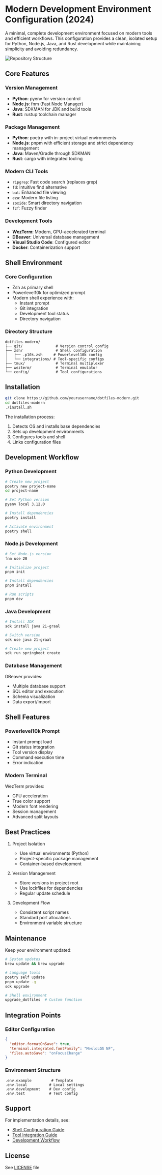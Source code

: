 # Modern Development Environment Configuration (2024)

A minimal, complete development environment focused on modern tools and efficient workflows. This configuration provides a clean, isolated setup for Python, Node.js, Java, and Rust development while maintaining simplicity and avoiding redundancy.

![Repository Structure](diagrams/structure.png)

## Core Features

### Version Management
- **Python**: pyenv for version control
- **Node.js**: fnm (Fast Node Manager)
- **Java**: SDKMAN for JDK and build tools
- **Rust**: rustup toolchain manager

### Package Management
- **Python**: poetry with in-project virtual environments
- **Node.js**: pnpm with efficient storage and strict dependency management
- **Java**: Maven/Gradle through SDKMAN
- **Rust**: cargo with integrated tooling

### Modern CLI Tools
- `ripgrep`: Fast code search (replaces grep)
- `fd`: Intuitive find alternative
- `bat`: Enhanced file viewing
- `eza`: Modern file listing
- `zoxide`: Smart directory navigation
- `fzf`: Fuzzy finder

### Development Tools
- **WezTerm**: Modern, GPU-accelerated terminal
- **DBeaver**: Universal database management
- **Visual Studio Code**: Configured editor
- **Docker**: Containerization support

## Shell Environment

### Core Configuration
- Zsh as primary shell
- Powerlevel10k for optimized prompt
- Modern shell experience with:
  - Instant prompt
  - Git integration
  - Development tool status
  - Directory navigation

### Directory Structure
```
dotfiles-modern/
├── git/               # Version control config
├── zsh/               # Shell configuration
│   ├── .p10k.zsh     # Powerlevel10k config
│   └── integrations/ # Tool-specific configs
├── tmux/              # Terminal multiplexer
├── wezterm/           # Terminal emulator
└── config/            # Tool configurations
```

## Installation

```bash
git clone https://github.com/yourusername/dotfiles-modern.git
cd dotfiles-modern
./install.sh
```

The installation process:
1. Detects OS and installs base dependencies
2. Sets up development environments
3. Configures tools and shell
4. Links configuration files

## Development Workflow

### Python Development
```bash
# Create new project
poetry new project-name
cd project-name

# Set Python version
pyenv local 3.12.0

# Install dependencies
poetry install

# Activate environment
poetry shell
```

### Node.js Development
```bash
# Set Node.js version
fnm use 20

# Initialize project
pnpm init

# Install dependencies
pnpm install

# Run scripts
pnpm dev
```

### Java Development
```bash
# Install JDK
sdk install java 21-graal

# Switch version
sdk use java 21-graal

# Create new project
sdk run springboot create
```

### Database Management
DBeaver provides:
- Multiple database support
- SQL editor and execution
- Schema visualization
- Data export/import

## Shell Features

### Powerlevel10k Prompt
- Instant prompt load
- Git status integration
- Tool version display
- Command execution time
- Error indication

### Modern Terminal
WezTerm provides:
- GPU acceleration
- True color support
- Modern font rendering
- Session management
- Advanced split layouts

## Best Practices

1. Project Isolation
   - Use virtual environments (Python)
   - Project-specific package management
   - Container-based development

2. Version Management
   - Store versions in project root
   - Use lockfiles for dependencies
   - Regular update schedule

3. Development Flow
   - Consistent script names
   - Standard port allocations
   - Environment variable structure

## Maintenance

Keep your environment updated:

```bash
# System updates
brew update && brew upgrade

# Language tools
poetry self update
pnpm update -g
sdk upgrade

# Shell environment
upgrade_dotfiles  # Custom function
```

## Integration Points

### Editor Configuration
```json
{
  "editor.formatOnSave": true,
  "terminal.integrated.fontFamily": "MesloLGS NF",
  "files.autoSave": "onFocusChange"
}
```

### Environment Structure
```
.env.example         # Template
.env.local          # Local settings
.env.development    # Dev config
.env.test           # Test config
```

## Support

For implementation details, see:
- [Shell Configuration Guide](docs/shell.md)
- [Tool Integration Guide](docs/integration.md)
- [Development Workflow](docs/workflow.md)

## License

See [LICENSE](LICENSE) file
